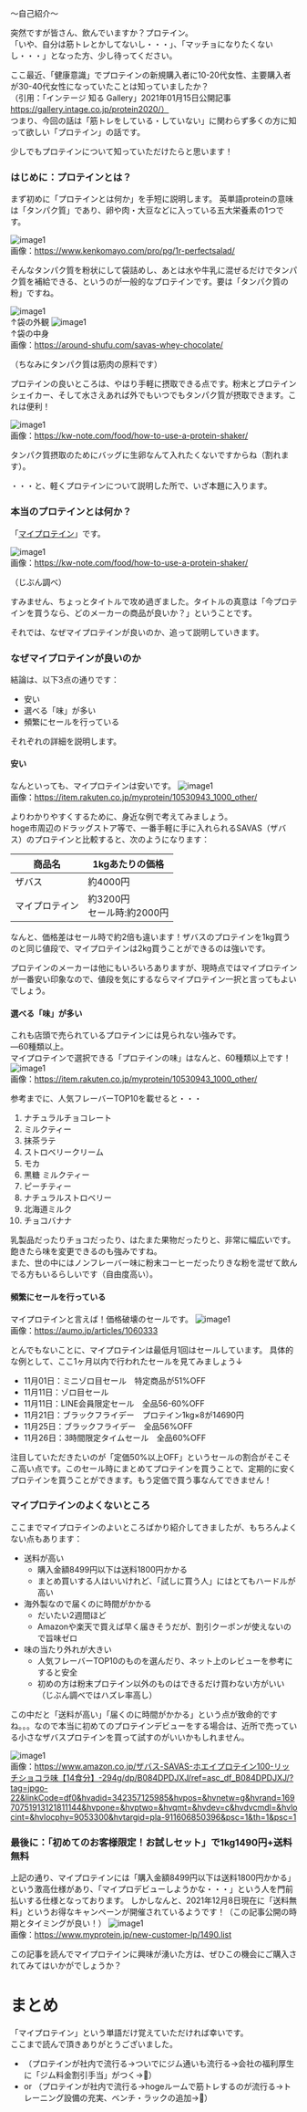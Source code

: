 ～自己紹介～
  
突然ですが皆さん、飲んでいますか？プロテイン。  
「いや、自分は筋トレとかしてないし・・・」、「マッチョになりたくないし・・・」となった方、少し待ってください。  

ここ最近、「健康意識」でプロテインの新規購入者に10-20代女性、主要購入者が30-40代女性になっていたことは知っていましたか？  
（引用：「インテージ 知る Gallery」2021年01月15日公開記事　https://gallery.intage.co.jp/protein2020/）  
つまり、今回の話は「筋トレをしている・していない」に関わらず多くの方に知って欲しい「プロテイン」の話です。
  
少しでもプロテインについて知っていただけたらと思います！

### はじめに：プロテインとは？
まず初めに「プロテインとは何か」を手短に説明します。
英単語proteinの意味は「タンパク質」であり、卵や肉・大豆などに入っている五大栄養素の1つです。

![image1](./1.png)  
画像：https://www.kenkomayo.com/pro/pg/1r-perfectsalad/

そんなタンパク質を粉状にして袋詰めし、あとは水や牛乳に混ぜるだけでタンパク質を補給できる、というのが一般的なプロテインです。要は「タンパク質の粉」ですね。

![image1](./9_1.png)  
↑袋の外観
![image1](./9_2.png)  
↑袋の中身  
画像：https://around-shufu.com/savas-whey-chocolate/

（ちなみにタンパク質は筋肉の原料です）

プロテインの良いところは、やはり手軽に摂取できる点です。粉末とプロテインシェイカー、そして水さえあれば外でもいつでもタンパク質が摂取できます。これは便利！  

![image1](./2.png)  
画像：https://kw-note.com/food/how-to-use-a-protein-shaker/
  
タンパク質摂取のためにバッグに生卵なんて入れたくないですからね（割れます）。  

・・・と、軽くプロテインについて説明した所で、いざ本題に入ります。

### 本当のプロテインとは何か？
「[マイプロテイン](https://www.myprotein.jp)」です。

![image1](./3.png)  
画像：https://kw-note.com/food/how-to-use-a-protein-shaker/

（じぶん調べ）
  
すみません、ちょっとタイトルで攻め過ぎました。タイトルの真意は「今プロテインを買うなら、どのメーカーの商品が良いか？」ということです。 

それでは、なぜマイプロテインが良いのか、追って説明していきます。

### なぜマイプロテインが良いのか
結論は、以下3点の通りです：
- 安い
- 選べる「味」が多い
- 頻繁にセールを行っている

それぞれの詳細を説明します。

#### 安い
なんといっても、マイプロテインは安いです。
![image1](./5.png)  
画像：https://item.rakuten.co.jp/myprotein/10530943_1000_other/  

よりわかりやすくするために、身近な例で考えてみましょう。  
hoge市周辺のドラッグストア等で、一番手軽に手に入れられるSAVAS（ザバス）のプロテインと比較すると、次のようになります：

|商品名|1kgあたりの価格|
|----|----|
|ザバス| 約4000円|
|マイプロテイン| 約3200円<br>セール時:約2000円|

なんと、価格差はセール時で約2倍も違います！ザバスのプロテインを1kg買うのと同じ値段で、マイプロテインは2kg買うことができるのは強いです。

プロテインのメーカーは他にもいろいろありますが、現時点ではマイプロテインが一番安い印象なので、値段を気にするならマイプロテイン一択と言ってもよいでしょう。

#### 選べる「味」が多い
これも店頭で売られているプロテインには見られない強みです。  
―60種類以上。  
マイプロテインで選択できる「プロテインの味」はなんと、60種類以上です！
![image1](./4.png)  
画像：https://item.rakuten.co.jp/myprotein/10530943_1000_other/
  
参考までに、人気フレーバーTOP10を載せると・・・
1. ナチュラルチョコレート
2. ミルクティー
3. 抹茶ラテ
4. ストロベリークリーム
5. モカ
6. 黒糖 ミルクティー
7. ピーチティー
8. ナチュラルストロベリー
9. 北海道ミルク
10. チョコバナナ
  
乳製品だったりチョコだったり、はたまた果物だったりと、非常に幅広いです。飽きたら味を変更できるのも強みですね。  
また、世の中にはノンフレーバー味に粉末コーヒーだったりきな粉を混ぜて飲んでる方もいるらしいです（自由度高い）。

#### 頻繁にセールを行っている
マイプロテインと言えば！価格破壊のセールです。
![image1](./6.png)  
画像：https://aumo.jp/articles/1060333
  
とんでもないことに、マイプロテインは最低月1回はセールしています。
具体的な例として、ここ1ヶ月以内で行われたセールを見てみましょう↓
- 11月01日：ミニゾロ目セール　特定商品が51%OFF
- 11月11日：ゾロ目セール
- 11月11日：LINE会員限定セール　全品56-60%OFF
- 11月21日：ブラックフライデー　プロテイン1kg×8が14690円
- 11月25日：ブラックフライデー　全品56%OFF
- 11月26日：3時間限定タイムセール　全品60%OFF
  
注目していただきたいのが「定価50%以上OFF」というセールの割合がそこそこ高い点です。このセール時にまとめてプロテインを買うことで、定期的に安くプロテインを買うことができます。もう定価で買う事なんてできません！

### マイプロテインのよくないところ
ここまでマイプロテインのよいところばかり紹介してきましたが、もちろんよくない点もあります：
- 送料が高い
  - 購入金額8499円以下は送料1800円かかる
  - まとめ買いする人はいいけれど、「試しに買う人」にはとてもハードルが高い
- 海外製なので届くのに時間がかかる
  - だいたい2週間ほど
  - Amazonや楽天で買えば早く届きそうだが、割引クーポンが使えないので旨味ゼロ
- 味の当たり外れが大きい
  - 人気フレーバーTOP10のものを選んだり、ネット上のレビューを参考にすると安全
  - 初めの方は粉末プロテイン以外のものはできるだけ買わない方がいい（じぶん調べではハズレ率高し）

この中だと「送料が高い」「届くのに時間がかかる」という点が致命的ですね。。。なので本当に初めてのプロテインデビューをする場合は、近所で売っている小さなザバスプロテインを買って試すのがいいかもしれません。

![image1](./8.png)  
画像：https://www.amazon.co.jp/ザバス-SAVAS-ホエイプロテイン100-リッチショコラ味【14食分】-294g/dp/B084DPDJXJ/ref=asc_df_B084DPDJXJ/?tag=jpgo-22&linkCode=df0&hvadid=342357125985&hvpos=&hvnetw=g&hvrand=16970751913121811144&hvpone=&hvptwo=&hvqmt=&hvdev=c&hvdvcmdl=&hvlocint=&hvlocphy=9053300&hvtargid=pla-911606850396&psc=1&th=1&psc=1

### 最後に：「初めてのお客様限定！お試しセット」で1kg1490円+送料無料
上記の通り、マイプロテインには「購入金額8499円以下は送料1800円かかる」という激高仕様があり、「マイプロデビューしようかな・・・」という人を門前払いする仕様となっております。
しかしなんと、2021年12月8日現在に「送料無料」というお得なキャンペーンが開催されているようです！（この記事公開の時期とタイミングが良い！）
![image1](./7.png)  
画像：https://www.myprotein.jp/new-customer-lp/1490.list
  
この記事を読んでマイプロテインに興味が湧いた方は、ぜひこの機会にご購入されてみてはいかがでしょうか？

# まとめ
「マイプロテイン」という単語だけ覚えていただければ幸いです。  
ここまで読んで頂きありがとうございました。

- （プロテインが社内で流行る→ついでにジム通いも流行る→会社の福利厚生に「ジム料金割引手当」がつく→🤩）  
- or （プロテインが社内で流行る→hogeルームで筋トレするのが流行る→トレーニング設備の充実、ベンチ・ラックの追加→🤩）